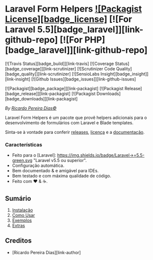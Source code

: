 # Laravel Form Helpers [![Packagist License][badge_license]](LICENSE.md) [![For Laravel 5.5][badge_laravel]][link-github-repo] [![For PHP][badge_laravel]][link-github-repo]

[![Travis Status][badge_build]][link-travis]
[![Coverage Status][badge_coverage]][link-scrutinizer]
[![Scrutinizer Code Quality][badge_quality]][link-scrutinizer]
[![SensioLabs Insight][badge_insight]][link-insight]
[![Github Issues][badge_issues]][link-github-issues]

[![Packagist][badge_package]][link-packagist]
[![Packagist Release][badge_release]][link-packagist]
[![Packagist Downloads][badge_downloads]][link-packagist]

*By [Ricardo Pereira Dias&copy;](http://www.cgnow.com.br/)*

Laravel Form Helpers é um pacote que provê helpers adicionais para o desenvolvimento de formulários com Laravel e Blade templates. 

Sinta-se à vontade para conferir [releases](https://github.com/rpdesignerfly/laravel-form-helpers/releases), [licença](license.md) e a [documentação](docs/00-Home.md).

### Características

  * Feito para o [Laravel]:  https://img.shields.io/badge/Laravel->=5.5-green.svg "Laravel v5.5 ou superior".
  * Configuração automática.
  * Bem documentado &amp; e amigável para IDEs.
  * Bem testado e com máxima qualidade de código.
  * Feito com :heart: &amp; :coffee:.

## Sumário

  1. [Instalação](docs/01-Installation.md)
  2. [Como Usar](docs/02-Usage.md)
  3. [Exemplos](docs/03-Examples.md)
  4. [Extras](docs/04-Extras.md)
  

## Creditos

- [Ricardo Pereira Dias][link-author]
<!-- - [Contribuições][link-contributors] -->
